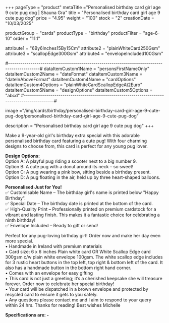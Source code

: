 +++
pageType = "product"
metaTitle ="Personalised birthday card girl age 9 cute pug dog | Shauna Gra"
title = "Personalised birthday card girl age 9 cute pug dog"
price = "4.95"
weight = "100"
stock = "2"
creationDate = "10/03/2025"
 
productGroup = "cards"
productType = "birthday"
productFilter = "age-6-10"
order = "11.1"
 
attribute1 = "6By6Inches15By15Cm" 
attribute2 = "plainWhiteCard250Gsm" 
attribute3 = "scallopEdge300Gsm" 
attribute4 = "envelopeIncluded100Gsm" 
 
#---------------------------------------------------------------------------------------------#
dataItemCustom1Name = "personsFirstNameOnly"
dataItemCustom2Name = "dateFormat"
dataItemCustom3Name = "dateInAboveFormat"
dataItemCustom4Name = "cardOptions"
dataItemCustom4Options = "plainWhiteCardScallopEdgeAt2Euro"
dataItemCustom5Name = "designOptions"
dataItemCustom5Options = "abcd"
#---------------------------------------------------------------------------------------------#
 
image ="/img/cards/birthday/personalised-birthday-card-girl-age-9-cute-pug-dog/personalised-birthday-card-girl-age-9-cute-pug-dog"
 
description = "Personalised birthday card girl age 9 cute pug dog"
+++

Make a 9-year-old girl's birthday extra special with this adorable personalised birthday card featuring a cute pug! With four charming designs to choose from, this card is perfect for any young pug lover.

**Design Options:**\
Option A: A playful pug riding a scooter next to a big number 9.\
Option B: A cute pug with a donut around its neck – so sweet!\
Option C: A pug wearing a pink bow, sitting beside a birthday present.\
Option D: A pug floating in the air, held up by three heart-shaped balloons.

**Personalised Just for You!**\
✅ Customisable Name – The birthday girl's name is printed below "Happy Birthday".\
✅ Special Date – The birthday date is printed at the bottom of the card.\
✅ High-Quality Print – Professionally printed on premium cardstock for a vibrant and lasting finish. This makes it a fantastic choice for celebrating a ninth birthday!\
✅ Envelope Included – Ready to gift or send!

Perfect for any pug-loving birthday girl! Order now and make her day even more special.\
• Handmade in Ireland with premium materials\
• Card size: 6 x 6 inches Plain white card OR White Scallop Edge card 300gsm c/w plain white envelope 100gsm. The white scallop edge includes for 3 rustic heart buttons in the top left, top right & bottom left of the card. It also has a handmade button in the bottom right hand corner.\
• Comes with an envelope for easy gifting\
• This card is not just a greeting; it’s a cherished keepsake she will treasure forever. Order now to celebrate her special birthday!\
• Your card will be dispatched in a brown envelope and protected by recycled card to ensure it gets to you safely.\
• Any questions please contact me and I aim to respond to your query within 24 hrs. Thanks for reading! Best wishes Michelle

**Specifications are: -**
